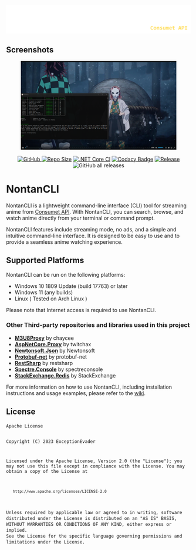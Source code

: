 <p><img src="https://raw.githubusercontent.com/evnx32/NontanCLI/main/Image/logo_nontan.png" alt="Logo"></p>

<h2 id="screenshots">Screenshots</h2>
<figure>
   <img src="https://raw.githubusercontent.com/evnx32/NontanCLI/main/Image/Screenshot_8.png" alt="App Screenshot" />
</figure>

<p align="center"><a href="https://choosealicense.com/licenses/mit/"><img alt="GitHub" src="https://img.shields.io/github/license/evnx32/NontanCLI?style=flat">
</a>
   <a href="https://img.shields.io/github/repo-size/evnx32/NontanCLI"><img
      src="https://img.shields.io/github/repo-size/evnx32/NontanCLI" alt="Repo Size" /></a>
   <a href="https://github.com/evnx32/NontanCLI/actions/workflows/dotnet.yml"><img 
      src="https://github.com/evnx32/NontanCLI/actions/workflows/dotnet.yml/badge.svg" 
      alt=".NET Core CI"></a>
   <a
      href="https://app.codacy.com/gh/evnx32/NontanCLI/dashboard?utm_source=gh&amp;utm_medium=referral&amp;utm_content=&amp;utm_campaign=Badge_grade"><img
      src="https://app.codacy.com/project/badge/Grade/23e02b33cf364d7190678d4958267375" alt="Codacy Badge"></a>
   <a href="https://img.shields.io/github/v/release/evnx32/NontanCLI"><img
      src="https://img.shields.io/github/v/release/evnx32/NontanCLI" alt="Release" /></a>
   <img alt="GitHub all releases" src="https://img.shields.io/github/downloads/evnx32/NontanCLI/total?color=fffffff">
</p>

<h1 id="nontancli">NontanCLI</h1>

<p>NontanCLI is a lightweight command-line interface (CLI) tool for streaming anime from <a href="https://github.com/consumet/api.consumet.org">Consumet API</a>. With NontanCLI, you can search, browse, and watch anime directly from your terminal or command prompt.</p>
<p>NontanCLI features include streaming mode, no ads, and a simple and intuitive command-line interface. It is designed to be easy to use and to provide a seamless anime watching experience.</p>
<h2 id="supported-platforms">Supported Platforms</h2>
<p>NontanCLI can be run on the following platforms:</p>
<ul>
   <li>Windows 10 1809 Update (build 17763) or later</li>
   <li>Windows 11 (any builds)</li>
   <li>Linux ( Tested on Arch Linux )</li>
</ul>
<p>Please note that Internet access is required to use NontanCLI.</p>


<h3 id="other-third-party-repositories-and-libraries-used-in-this-project">Other Third-party repositories and libraries used in this project</h3>
<ul>
   <li><a href="https://github.com/chaycee/M3U8Proxy"><strong>M3U8Proxy</strong></a> by chaycee</li>
   <li><a href="https://github.com/twitchax/aspnetcore.proxy"><strong>AspNetCore.Proxy</strong></a> by twitchax</li>
   <li><a href="https://www.newtonsoft.com/json"><strong>Newtonsoft.Json</strong></a> by Newtonsoft</li>
   <li><a href="https://github.com/protobuf-net/protobuf-net"><strong>Protobuf-net</strong></a> by protobuf-net</li>
   <li><a href="https://restsharp.dev/"><strong>RestSharp</strong></a> by restsharp</li>
   <li><a href="https://www.newtonsoft.com/json"><strong>Spectre.Console</strong></a> by spectreconsole</li>
   <li><a href="https://stackexchange.github.io/StackExchange.Redis/"><strong>StackExchange.Redis</strong></a> by StackExchange</li>
</ul>


<p>For more information on how to use NontanCLI, including installation instructions and usage examples, please refer to the <a href="https://github.com/evnx32/NontanCLI/wiki">wiki</a>.</p>

<h2 id="license">License</h2>
<pre><code>Apache License

Copyright (C) 2023 ExceptionEvader

   Licensed under the Apache License, Version 2.0 (the "License");
   you may not use this file except in compliance with the License.
   You may obtain a copy of the License at

       http://www.apache.org/licenses/LICENSE-2.0

   Unless required by applicable law or agreed to in writing, software
   distributed under the License is distributed on an "AS IS" BASIS,
   WITHOUT WARRANTIES OR CONDITIONS OF ANY KIND, either express or implied.
   See the License for the specific language governing permissions and
   limitations under the License.</code></pre>
